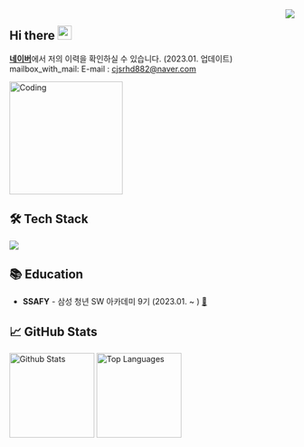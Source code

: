 <div align="right">
  <a href="https://hits.seeyoufarm.com">
    <img src="https://hits.seeyoufarm.com/api/count/incr/badge.svg?url=https%3A%2F%2Fgithub.com%2FJeongHwan-dev&count_bg=%23769CDD&title_bg=%238E8E8E&icon=github.svg&icon_color=%23E7E7E7&title=hits&edge_flat=false" align="right" />
  </a>
</div>

<h2>Hi there <img src="https://media.giphy.com/media/hvRJCLFzcasrR4ia7z/giphy.gif" width="25" /></h2>


[**네이버**]("수정중")에서 저의 이력을 확인하실 수 있습니다. (2023.01. 업데이트)
mailbox_with_mail: E-mail : cjsrhd882@naver.com



<img src="./img/coding.gif" alt="Coding" height="200px" />

## 🛠 Tech Stack

<img src="https://img.shields.io/badge/python-3776AB?style=for-the-badge&logo=python&logoColor=black">


## 📚 Education

- **SSAFY** - 삼성 청년 SW 아카데미 9기 (2023.01. ~ ) [:link:](https://www.ssafy.com/ksp/jsp/swp/swpMain.jsp)



## :chart_with_upwards_trend: GitHub Stats

<p align="left">
  <img src="https://github-readme-stats.vercel.app/api?username=NEU-chaldea&show_icons=true&count_private=true&theme=react&hide_border=true&bg_color=0d1017" alt="Github Stats" height="150px" />
  <img src="https://github-readme-stats.vercel.app/api/top-langs/?username=NEU-chaldea&hide_border=true&layout=compact&theme=react&bg_color=0d1017" alt="Top Languages" height="150px" />
</p>
